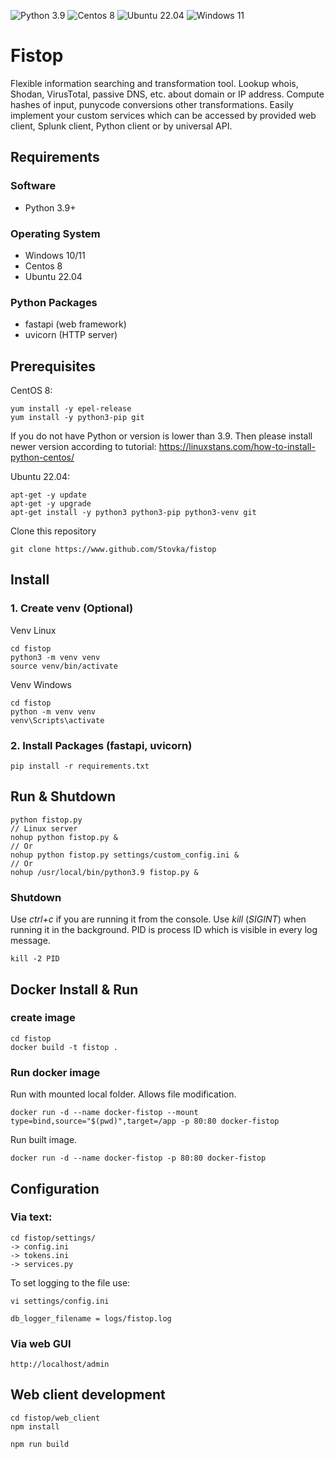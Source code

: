 ![Python 3.9](https://img.shields.io/badge/Python-3.9-green.svg)
![Centos 8](https://img.shields.io/badge/Centos-8-red.svg)
![Ubuntu 22.04](https://img.shields.io/badge/Ubuntu-22.04-red.svg)
![Windows 11](https://img.shields.io/badge/Windows-11-blue.svg)

# Fistop
Flexible information searching and transformation tool. 
Lookup whois, Shodan, VirusTotal, passive DNS, etc. about domain or IP address. 
Compute hashes of input, punycode conversions other transformations. 
Easily implement your custom services which can be accessed by provided web client,
Splunk client, Python client or by universal API.

## Requirements
### Software
- Python 3.9+
### Operating System
- Windows 10/11
- Centos 8
- Ubuntu 22.04
### Python Packages
- fastapi (web framework)
- uvicorn (HTTP server)
## Prerequisites
CentOS 8:
```
yum install -y epel-release
yum install -y python3-pip git
```
If you do not have Python or version is lower than 3.9. 
Then please install newer version according to tutorial: https://linuxstans.com/how-to-install-python-centos/

Ubuntu 22.04:
```
apt-get -y update
apt-get -y upgrade
apt-get install -y python3 python3-pip python3-venv git
```

Clone this repository
```
git clone https://www.github.com/Stovka/fistop
```
## Install
### 1. Create venv (Optional)
Venv Linux
```
cd fistop
python3 -m venv venv
source venv/bin/activate
```
Venv Windows
```
cd fistop
python -m venv venv
venv\Scripts\activate
```
### 2. Install Packages (fastapi, uvicorn)
```
pip install -r requirements.txt
```
## Run & Shutdown
```
python fistop.py
// Linux server
nohup python fistop.py &
// Or
nohup python fistop.py settings/custom_config.ini &
// Or
nohup /usr/local/bin/python3.9 fistop.py &
```
### Shutdown
Use _ctrl+c_ if you are running it from the console. Use _kill_ (_SIGINT_) when running it in the background. 
PID is process ID which is visible in every log message. 
```
kill -2 PID
```
## Docker Install & Run
### create image
```
cd fistop
docker build -t fistop .
```
### Run docker image
Run with mounted local folder. Allows file modification.
```
docker run -d --name docker-fistop --mount type=bind,source="$(pwd)",target=/app -p 80:80 docker-fistop
```
Run built image.
```
docker run -d --name docker-fistop -p 80:80 docker-fistop
```

## Configuration
### Via text:
```
cd fistop/settings/
-> config.ini
-> tokens.ini
-> services.py
```
To set logging to the file use:
```
vi settings/config.ini

db_logger_filename = logs/fistop.log
```

### Via web GUI
```
http://localhost/admin
```

## Web client development

```
cd fistop/web_client
npm install

npm run build
```